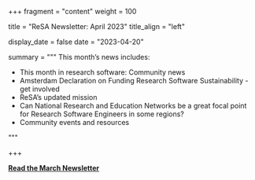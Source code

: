 +++ 
fragment = "content" 
weight = 100

title = "ReSA Newsletter: April 2023" 
title_align = "left"

display_date = false 
date = "2023-04-20"

summary = """ 
This month’s news includes:

* This month in research software: Community news
* Amsterdam Declaration on Funding Research Software Sustainability - get involved
* ReSA’s updated mission
* Can National Research and Education Networks be a great focal point for Research Software Engineers in some regions?
* Community events and resources

"""

+++

**[Read the March Newsletter](https://preview.mailerlite.com/j8y6j8v2h5/2196644832426858718/y5i4/)**
